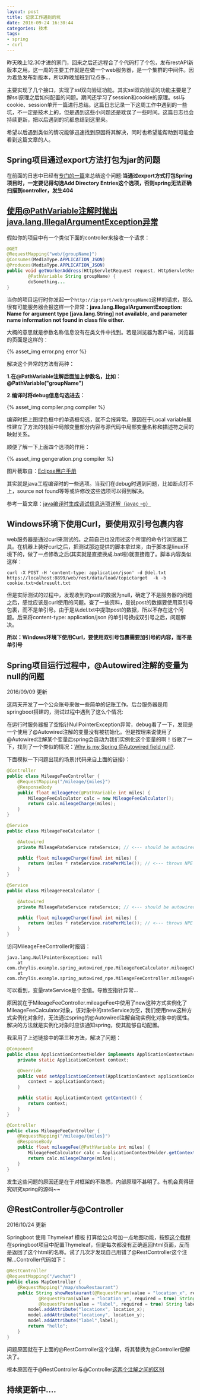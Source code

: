 ```yaml
---
layout: post
title: 记录工作遇到的坑
date: 2016-09-24 16:30:44
categories: 技术 
tags: 
- spring
- curl
---
```


昨天晚上12.30才进的家门，回来之后还远程合了个代码打了个包，发布restAPI新版本之用。这一周的主要工作就是在做一个web服务器，是一个集群的中间件。因为着急发布新版本，所以昨晚加班到12点多...

主要实现了几个接口，实现了ssl双向验证功能。其实ssl双向验证的功能主要是了解ssl原理之后如何配置的问题。期间还学习了session和cookie的原理。ssl与cookie、session单开一篇进行总结。这篇日志记录一下这周工作中遇到的一些坑，不一定是技术上的，但是遇到这些小问题还是耽误了一些时间。这篇日志也会持续更新，把以后遇到的坑都总结到这里来。

希望以后遇到类似的情况能够迅速找到原因将其解决，同时也希望能帮助到可能会看到这篇文章的人。

## Spring项目通过export方法打包为jar的问题

在前面的日志中已经有[专门的一篇](http://yukai.space/2016/09/19/Spring%E9%A1%B9%E7%9B%AE%E6%89%93%E5%8C%85%E4%B8%BAjar/)来总结这个问题:**当通过export方式打包Spring项目时，一定要记得勾选Add Directory Entries这个选项，否则spring无法正确扫描到controller，发生404**

## 使用@PathVariable注解时抛出java.lang.IllegalArgumentException异常

假如你的项目中有一个类似下面的controller来接收一个请求：

```java
@GET
@RequestMapping("web/{groupName}")
@Consumes(MediaType.APPLICATION_JSON)
@Produces(MediaType.APPLICATION_JSON)
public void getWorkerAddress(HttpServletRequest request, HttpServletResponse response,
		@PathVariable String groupName) {
		doSomething...
}		

```

当你的项目运行时你发起一个`http://ip:port/web/groupName1`这样的请求，那么很有可能服务器会报这样一个异常：**java.lang.IllegalArgumentException: Name for argument type [java.lang.String] not available, and parameter name information not found in class file either.**

大概的意思就是参数名称信息没有在类文件中找到。若是浏览器为客户端，浏览器的页面是这样的：

{% asset_img error.png error %}

解决这个异常的方法有两种：

**1.在@PathVariable注解后面加上参数名，比如：@PathVariable("groupName")**

**2.编译时将debug信息勾选进去：**

{% asset_img compiler.png compiler %}

编译时把上图绿色框中的单选框勾选，就不会报异常。原因在于Local variable属性建立了方法的栈帧中局部变量部分内容与源代码中局部变量名称和描述符之间的映射关系。

顺便了解一下上面四个选项的作用：

{% asset_img gengeration.png compiler %}

图片截取自：[Eclipse用户手册](http://help.eclipse.org/neon/index.jsp?topic=%2Forg.eclipse.jdt.doc.user%2Freference%2Fpreferences%2Fjava%2Fref-preferences-compiler.htm)

其实就是java工程编译时的一些选项。当我们在debug时遇到问题，比如断点打不上，source not found等等或许修改这些选项可以得到解决。

参考一篇文章：[java编译时生成调试信息选项详解（javac -g）](http://daimojingdeyu.iteye.com/blog/679030)

## Windows环境下使用Curl，要使用双引号包裹内容

web服务器是通过curl来测试的。之前自己也没用过这个所谓的命令行浏览器工具。在机器上装好curl之后，把测试那边提供的脚本拿过来，由于脚本是linux环境下的，做了一点修改之后(其实就是直接换成.bat啦)就直接跑了。脚本内容类似这样：

```
curl -X POST -H 'content-type: application/json' -d @del.txt https://localhost:8899/web/rest/data/load/topictarget  -k -b cookie.txt>delresult.txt
```

但是实际测试的过程中，发现收到的post的数据为null，确定了不是服务器的问题之后，感觉应该是curl使用的问题。查了一些资料，是说post的数据要使用双引号包裹，而不是单引号。由于是从del.txt中提取post的数据，所以不存在这个问题。后来将content-type: application/json 的单引号换成双引号之后，问题解决。

**所以：Windows环境下使用Curl，要使用双引号包裹需要加引号的内容，而不是单引号**

## Spring项目运行过程中，@Autowired注解的变量为null的问题

2016/09/09 更新

这两天开发了一个公众账号来做一些简单的记账工作。后台服务器是用springboot搭建的，测试过程中遇到了这么个情况:

在运行时服务器报了空指针NullPointerException异常，debug看了一下，发现是一个使用了@Autowired注解的变量没有被初始化。但是按理来说使用了@Autowired注解某个变量后spring会自动为我们实例化这个变量的啊！谷歌了一下，找到了一个类似的情况：[Why is my Spring @Autowired field null?](http://stackoverflow.com/questions/19896870/why-is-my-spring-autowired-field-null).

下面模拟一下问题出现的场景(代码来自上面的链接)：

```java
@Controller
public class MileageFeeController {    
    @RequestMapping("/mileage/{miles}")
    @ResponseBody
    public float mileageFee(@PathVariable int miles) {
        MileageFeeCalculator calc = new MileageFeeCalculator();
        return calc.mileageCharge(miles);
    }
}

@Service
public class MileageFeeCalculator {

    @Autowired
    private MileageRateService rateService; // <--- should be autowired, is null

    public float mileageCharge(final int miles) {
        return (miles * rateService.ratePerMile()); // <--- throws NPE
    }
}

@Service
public class MileageFeeCalculator {

    @Autowired
    private MileageRateService rateService; // <--- should be autowired, is null

    public float mileageCharge(final int miles) {
        return (miles * rateService.ratePerMile()); // <--- throws NPE
    }
}
```

访问MileageFeeController时报错：

```
java.lang.NullPointerException: null
    at com.chrylis.example.spring_autowired_npe.MileageFeeCalculator.mileageCharge(MileageFeeCalculator.java:13)
    at com.chrylis.example.spring_autowired_npe.MileageFeeController.mileageFee(MileageFeeController.java:14)
```

可以看到，变量rateService是个空值。导致空指针异常...

原因就在于MileageFeeController.mileageFee中使用了new这种方式实例化了MileageFeeCalculator对象，该对象中的rateService为空，我们使用new这种方式实例化对象时，无法通过spring的@Autowired注解自动实例化对象中的属性。解决的方法就是实例化对象时应该通知spring，使其能够自动配置。

我采用了上述链接中的第三种方法，解决了问题：

```java
@Component
public class ApplicationContextHolder implements ApplicationContextAware {
    private static ApplicationContext context;

    @Override
    public void setApplicationContext(ApplicationContext applicationContext) throws BeansException {
        context = applicationContext;   
    }

    public static ApplicationContext getContext() {
        return context;
    }
}

@Controller
public class MileageFeeController {    
    @RequestMapping("/mileage/{miles}")
    @ResponseBody
    public float mileageFee(@PathVariable int miles) {
        MileageFeeCalculator calc = ApplicationContextHolder.getContext().getBean(MileageFeeCalculator.class);
        return calc.mileageCharge(miles);
    }
}
```

发生这些问题的原因还是在于对框架的不熟悉，内部原理不甚明了。有机会真得研究研究spring的源码~~

## @RestController与@Controller

2016/10/24 更新

Springboot 使用 Thymeleaf 模板 打算给公众号加一点地图功能，按照[这个教程](https://hellokoding.com/spring-boot-hello-world-example-with-thymeleaf/)在springboot项目中配置Thymeleaf，但是每次都没有正确返回html页面，反而是返回了这个html的名称。试了几次才发现自己用错了@RestController这个注解...Controller代码如下：

```java
@RestController
@RequestMapping("/wechat")
public class MapController {
    @RequestMapping("/map/showRestaurant")
    public String showRestaurant(@RequestParam(value = "location_x", required = true) String location_x,
            @RequestParam(value = "location_y", required = true) String location_y,
            @RequestParam(value = "label", required = true) String label, Model model) {
        model.addAttribute("locationx", location_x);
        model.addAttribute("locationy", location_y);
        model.addAttribute("label",label);
        return "hello";
    }
}

```
问题原因就在于上面的@RestController这个注解，将其替换为@Controller便解决了。

根本原因在于@RestController与@Controller[这两个注解之间的区别](http://stackoverflow.com/questions/25242321/difference-between-spring-controller-and-restcontroller-annotation)

## 持续更新中....








